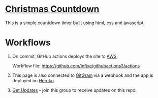 # <a href='http://infixe.click/countdown/' target="_blank">Christmas Countdown</a> 
 This is a simple countdown timer built using html, css and javascript.

# Workflows

1) On commit, GitHub actions deploys the site to <a href='https://githubactions3.s3.ap-southeast-1.amazonaws.com/index.html'>AWS</a>.

   Workflow file: https://github.com/infixe/githubactions3/actions

2) This page is also connected to <a href='https://github.com/infixe/GitGram'> GitGram</a> via a webhook and the app is deployed on <a href='https://gitupdates.herokuapp.com/'>Heroku</a>. 

3) <a href='https://t.me/+Q_W584iiPGYwNjZl'>Get Updates</a> - join this group to receive updates on this repo. 

  
